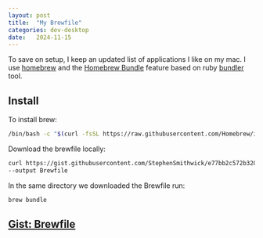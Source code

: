 ```yaml
---
layout: post
title:  "My Brewfile"
categories: dev-desktop
date:   2024-11-15
---
```


To save on setup, I keep an updated list of applications I like on my mac.  I use [homebrew](https://brew.sh/) and the [Homebrew Bundle](https://github.com/Homebrew/homebrew-bundle) feature based on ruby [bundler](https://bundler.io/) tool.

## Install
To install brew:
```zsh
/bin/bash -c "$(curl -fsSL https://raw.githubusercontent.com/Homebrew/install/HEAD/install.sh)"
```

Download the brewfile locally: 
```zsh
curl https://gist.githubusercontent.com/StephenSmithwick/e77bb2c572b320631ecef3f0d8740927/raw/ad5df111ff2f064db9a3b80e06341a646705211f/Brewfile \
--output Brewfile
```

In the same directory we downloaded the Brewfile run:
```zsh
brew bundle
```

## [Gist: Brewfile](https://gist.github.com/StephenSmithwick/e77bb2c572b320631ecef3f0d8740927)

<script src="https://gist.github.com/StephenSmithwick/e77bb2c572b320631ecef3f0d8740927.js"></script>



